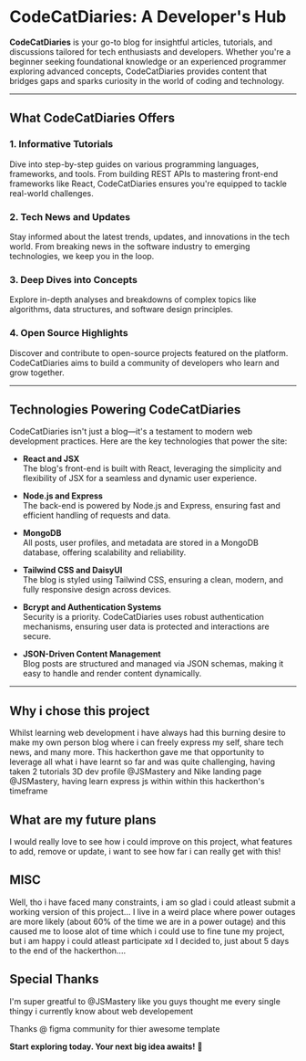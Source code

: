 # CodeCatDiaries: A Developer's Hub  

**CodeCatDiaries** is your go-to blog for insightful articles, tutorials, and discussions tailored for tech enthusiasts and developers. Whether you're a beginner seeking foundational knowledge or an experienced programmer exploring advanced concepts, CodeCatDiaries provides content that bridges gaps and sparks curiosity in the world of coding and technology.  

---

## What CodeCatDiaries Offers  

### 1. **Informative Tutorials**  
Dive into step-by-step guides on various programming languages, frameworks, and tools. From building REST APIs to mastering front-end frameworks like React, CodeCatDiaries ensures you're equipped to tackle real-world challenges.  

### 2. **Tech News and Updates**  
Stay informed about the latest trends, updates, and innovations in the tech world. From breaking news in the software industry to emerging technologies, we keep you in the loop.  

### 3. **Deep Dives into Concepts**  
Explore in-depth analyses and breakdowns of complex topics like algorithms, data structures, and software design principles.  

### 4. **Open Source Highlights**  
Discover and contribute to open-source projects featured on the platform. CodeCatDiaries aims to build a community of developers who learn and grow together.  

---

## Technologies Powering CodeCatDiaries  

CodeCatDiaries isn't just a blog—it's a testament to modern web development practices. Here are the key technologies that power the site:  

- **React and JSX**  
  The blog's front-end is built with React, leveraging the simplicity and flexibility of JSX for a seamless and dynamic user experience.  

- **Node.js and Express**  
  The back-end is powered by Node.js and Express, ensuring fast and efficient handling of requests and data.  

- **MongoDB**  
  All posts, user profiles, and metadata are stored in a MongoDB database, offering scalability and reliability.  

- **Tailwind CSS and DaisyUI**  
  The blog is styled using Tailwind CSS, ensuring a clean, modern, and fully responsive design across devices.  

- **Bcrypt and Authentication Systems**  
  Security is a priority. CodeCatDiaries uses robust authentication mechanisms, ensuring user data is protected and interactions are secure.  

- **JSON-Driven Content Management**  
  Blog posts are structured and managed via JSON schemas, making it easy to handle and render content dynamically.  

---

## Why i chose this project

Whilst learning web development i have always had this burning desire to make my own person blog where i can freely express my self, share tech news, and many more. This hackerthon gave me that opportunity to leverage all what i have learnt so far and was quite challenging, having taken 2 tutorials 3D dev profile @JSMastery and Nike landing page @JSMastery, having learn express js within within this hackerthon's timeframe


## What are my future plans
I would really love to see how i could improve on this project, what features to add, remove or update, i want to see how far i can really get with this!

## MISC
Well, tho i have faced many constraints, i am so glad i could atleast submit a working version of this project... I live in a weird place where power outages are more likely (about 60% of the time we are in a power outage) and this caused me to loose alot of time which i could use to fine tune my project, but i am happy i could atleast participate xd
I decided to, just about 5 days to the end of the hackerthon....

## Special Thanks
I'm super greatful to @JSMastery like you guys thought me every single thingy i currently know about web developement

Thanks @ figma community for thier awesome template

**Start exploring today. Your next big idea awaits!** 🚀  
